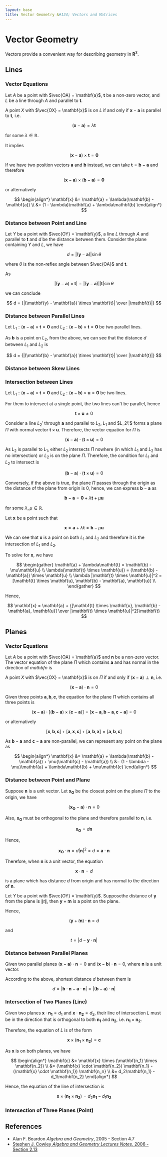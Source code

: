 ```yaml
---
layout: base
title: Vector Geometry &#124; Vectors and Matrices
---
```


# Vector Geometry

Vectors provide a convenient way for describing geometry in $\mathbf{R}^3$.

## Lines

### Vector Equations

Let $A$ be a point with $\vec{OA} = \mathbf{a}$, $\mathbf{t}$ be a non-zero vector,
and $L$ be a line through $A$ and parallel to $\mathbf{t}$.

A point $X$ with $\vec{OX} = \mathbf{x}$ is on $L$ if and only if $\mathbf{x} - \mathbf{a}$ is parallel to $\mathbf{t}$, i.e.

$$
(\mathbf{x} - \mathbf{a}) = \lambda \mathbf{t}
$$

for some $\lambda \in \mathbb{R}$.

It implies

$$
(\mathbf{x} - \mathbf{a}) \times \mathbf{t} = \mathbf{0}
$$

If we have two position vectors $\mathbf{a}$ and $\mathbf{b}$ instead,
we can take $\mathbf{t} = \mathbf{b} - \mathbf{a}$ and therefore

$$
(\mathbf{x} - \mathbf{a}) \times (\mathbf{b} - \mathbf{a}) = \mathbf{0}
$$

or alternatively

$$
\begin{align*}
\mathbf{x} &= \mathbf{a} + \lambda(\mathbf{b} - \mathbf{a}) \\
           &= (1 - \lambda)\mathbf{a} + \lambda\mathbf{b}
\end{align*}
$$

### Distance between Point and Line

Let $Y$ be a point with $\vec{OY} = \mathbf{y}$, a line $L$ through $A$ and parallel to $\mathbf{t}$ and $d$ be the distance between them.
Consider the plane containing $Y$ and $L$, we have

$$
d = |(\mathbf{y} - \mathbf{a})|\sin\theta
$$

where $\theta$ is the non-reflex angle between $\vec{OA}$ and $\mathbf{t}$.

As

$$
|(\mathbf{y} - \mathbf{a}) \times \mathbf{t}| = |(\mathbf{y} - \mathbf{a})||\mathbf{t}|\sin\theta
$$

we can conclude

$$
d = {|(\mathbf{y} - \mathbf{a}) \times \mathbf{t}| \over |\mathbf{t}|}
$$

### Distance between Parallel Lines

Let $L_1: (\mathbf{x} - \mathbf{a}) \times \mathbf{t} = \mathbf{0}$ and $L_2: (\mathbf{x} - \mathbf{b}) \times \mathbf{t} = \mathbf{0}$ be two parallel lines.

As $\mathbf{b}$ is a point on $L_2$, from the above, we can see that the distance $d$ between $L_1$ and $L_2$ is

$$
d = {|(\mathbf{b} - \mathbf{a}) \times \mathbf{t}| \over |\mathbf{t}|}
$$

### Distance between Skew Lines

### Intersection between Lines

Let $L_1: (\mathbf{x} - \mathbf{a}) \times \mathbf{t} = \mathbf{0}$ and $L_2: (\mathbf{x} - \mathbf{b}) \times \mathbf{u} = \mathbf{0}$ be two lines.

For them to intersect at a single point, the two lines can't be parallel, hence

$$
\mathbf{t} \times \mathbf{u} \not = 0
$$

Consider a line $L_2'$ through $\mathbf{a}$ and parallel to $L_2$,
$L_1$ and $L_2\'$ forms a plane $\Pi$ with normal vector $\mathbf{t} \times \mathbf{u}$.
Therefore, the vector equation for $\Pi$ is

$$
(\mathbf{x} - \mathbf{a}) \cdot (\mathbf{t} \times \mathbf{u}) = 0
$$

As $L_2$ is parallel to $L_1$, either $L_2$ intersects $\Pi$ nowhere (in which $L_1$ and $L_2$ has no intersection)
or $L_2$ is on the plane $\Pi$.
Therefore, the condition for $L_1$ and $L_2$ to intersect is

$$
(\mathbf{b} - \mathbf{a}) \cdot (\mathbf{t} \times \mathbf{u}) = 0
$$

Conversely, if the above is true, the plane $\Pi$ passes through the origin as the distance of the plane from origin is $0$,
hence, we can express $\mathbf{b} - \mathbf{a}$ as

$$
\mathbf{b} - \mathbf{a} = \mathbf{0} + \lambda \mathbf{t} + \mu \mathbf{u}
$$

for some $\lambda, \mu \in \mathbb{R}$.

Let $\mathbf{x}$ be a point such that

$$
\mathbf{x} = \mathbf{a} + \lambda\mathbf{t} = \mathbf{b} - \mu\mathbf{u}
$$

We can see that $\mathbf{x}$ is a point on both $L_1$ and $L_2$ and therefore it is the intersection of $L_1$ and $L_2$.

To solve for $\mathbf{x}$, we have

$$
\begin{gather}
\mathbf{a} + \lambda\mathbf{t} = \mathbf{b} - \mu\mathbf{u} \\
\lambda(\mathbf{t} \times \mathbf{u}) = (\mathbf{b} - \mathbf{a}) \times \mathbf{u} \\
\lambda |\mathbf{t} \times \mathbf{u}|^2 = [\mathbf{t} \times \mathbf{u}, \mathbf{b} - \mathbf{a}, \mathbf{u}] \\
\end{gather}
$$

Hence,

$$
\mathbf{x} = \mathbf{a} + {[\mathbf{t} \times \mathbf{u}, \mathbf{b} - \mathbf{a}, \mathbf{u}] \over |\mathbf{t} \times \mathbf{u}|^2}\mathbf{t}
$$

## Planes

### Vector Equations

Let $A$ be a point with $\vec{OA} = \mathbf{a}$ and $\mathbf{n}$ be a non-zero vector.
The vector equation of the plane $\Pi$ which contains $\mathbf{a}$ and has normal in the direction of $mathbf{n}$ is

A point $X$ with $\vec{OX} = \mathbf{x}$ is on $\Pi$ if and only if $(\mathbf{x} - \mathbf{a}) \perp \mathbf{n}$, i.e.

$$
(\mathbf{x} - \mathbf{a}) \cdot \mathbf{n} = 0
$$

Given three points $\mathbf{a}, \mathbf{b}, \mathbf{c}$, the equation for the plane $\Pi$ which contains all three points is

$$
(\mathbf{x} - \mathbf{a}) \cdot [(\mathbf{b} - \mathbf{a}) \times (\mathbf{c} - \mathbf{a})] = [\mathbf{x} - \mathbf{a}, \mathbf{b} - \mathbf{a}, \mathbf{c} - \mathbf{a}] = 0
$$

or alternatively

$$
[\mathbf{x}, \mathbf{b}, \mathbf{c}] + [\mathbf{a}, \mathbf{x}, \mathbf{c}] + [\mathbf{a}, \mathbf{b}, \mathbf{x}] = [\mathbf{a}, \mathbf{b}, \mathbf{c}]
$$

As $\mathbf{b} - \mathbf{a}$ and $\mathbf{c} - \mathbf{a}$ are non-parallel, we can represent any point on the plane as

$$
\begin{align*}
\mathbf{x} &= \mathbf{a} + \lambda(\mathbf{b} - \mathbf{a}) + \mu(\mathbf{c} - \mathbf{a}) \\
           &= (1 - \lambda - \mu)\mathbf{a} + \lambda\mathbf{b} + \mu\mathbf{c}
\end{align*}
$$

### Distance between Point and Plane

Suppose $\mathbf{n}$ is a unit vector.
Let $\mathbf{x_O}$ be the closest point on the plane $\Pi$ to the origin, we have

$$
(\mathbf{x_O} - \mathbf{a}) \cdot \mathbf{n} = 0
$$

Also, $\mathbf{x_O}$ must be orthogonal to the plane and therefore parallel to $\mathbf{n}$, i.e.

$$
\mathbf{x_O} = d\mathbf{n}
$$

Hence,

$$
\mathbf{x_O} \cdot \mathbf{n} = d |\mathbf{n}|^2 = d = \mathbf{a} \cdot \mathbf{n}
$$

Therefore, when $\mathbf{n}$ is a unit vector, the equation

$$
\mathbf{x} \cdot \mathbf{n} = d
$$

is a plane which has distance $d$ from origin and has normal to the direction of $\mathbf{n}$.

Let $Y$ be a point with $\vec{OY} = \mathbf{y}$. Supposethe distance of $\mathbf{y}$ from the plane is $\|t\|$,
then $\mathbf{y} + t\mathbf{n}$ is a point on the plane.

Hence,

$$
(\mathbf{y} + t\mathbf{n}) \cdot \mathbf{n} = d
$$

and

$$
t = |d - \mathbf{y} \cdot \mathbf{n}|
$$

### Distance between Parallel Planes

Given two parallel planes $(\mathbf{x} - \mathbf{a}) \cdot \mathbf{n} = 0$ and $(\mathbf{x} - \mathbf{b}) \cdot \mathbf{n} = 0$,
where $\mathbf{n}$ is a unit vector.

According to the above, shortest distance $d$ between them is

$$
d = |\mathbf{b} \cdot \mathbf{n} - \mathbf{a} \cdot \mathbf{n}| = |(\mathbf{b} - \mathbf{a}) \cdot \mathbf{n}|
$$

### Intersection of Two Planes (Line)

Given two planes $\mathbf{x} \cdot \mathbf{n_1} = d_1$ and $\mathbf{x} \cdot \mathbf{n_2} = d_2$,
their line of intersection $L$ must be in the direction that is orthogonal to both $\mathbf{n_1}$ and $\mathbf{n_2}$, i.e. $\mathbf{n_1} \times \mathbf{n_2}$.

Therefore, the equation of $L$ is of the form

$$
\mathbf{x} \times (\mathbf{n_1} \times \mathbf{n_2}) = \mathbf{c}
$$

As $\mathbf{x}$ is on both planes, we have

$$
\begin{align*}
\mathbf{c} &= \mathbf{x} \times (\mathbf{n_1} \times \mathbf{n_2}) \\
           &= (\mathbf{x} \cdot \mathbf{n_2}) \mathbf{n_1} - (\mathbf{x} \cdot \mathbf{n_1}) \mathbf{n_n} \\
           &= d_2\mathbf{n_1} - d_1\mathbf{n_2}
\end{align*}
$$

Hence, the equation of the line of intersection is

$$
\mathbf{x} \times (\mathbf{n_1} \times \mathbf{n_2}) = d_2\mathbf{n_1} - d_1\mathbf{n_2}
$$

### Intersection of Three Planes (Point)

## References

* Alan F. Beardon _Algebra and Geometry_, 2005 - Section 4.7
* [Stephen J. Cowley _Algebra and Geometry Lectures Notes_, 2006 - Section 2.13](https://www.damtp.cam.ac.uk/user/sjc1/teaching/AandG/notes.pdf)
